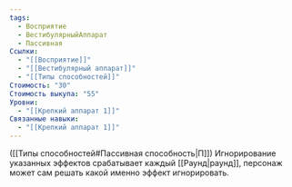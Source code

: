 ```yaml
---
tags:
  - Восприятие
  - ВестибулярныйАппарат
  - Пассивная
Ссылки:
  - "[[Восприятие]]"
  - "[[Вестибулярный аппарат]]"
  - "[[Типы способностей]]"
Стоимость: "30"
Стоимость выкупа: "55"
Уровни:
  - "[[Крепкий аппарат 1]]"
Связанные навыки:
  - "[[Крепкий аппарат 1]]"
---
```

([[Типы способностей#Пассивная способность|П]]) Игнорирование указанных эффектов срабатывает каждый [[Раунд|раунд]], персонаж может сам решать какой именно эффект игнорировать. 